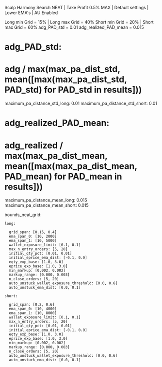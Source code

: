 Scalp Harmony Search NEAT | Take Profit 0.5% MAX | Default settings | Lower EMA's | AU Enabled

Long min Grid = 15% | Long max Grid = 40%
Short min Grid = 20% | Short max Grid = 60%
adg_PAD_std = 0.01
adg_realized_PAD_mean = 0.015

  # adg_PAD_std:
  # adg / max(max_pa_dist_std, mean([max(max_pa_dist_std, PAD_std) for PAD_std in results]))
  maximum_pa_distance_std_long: 0.01
  maximum_pa_distance_std_short: 0.01

  # adg_realized_PAD_mean:
  # adg_realized / max(max_pa_dist_mean, mean([max(max_pa_dist_mean, PAD_mean) for PAD_mean in results]))
  
  maximum_pa_distance_mean_long: 0.015
  maximum_pa_distance_mean_short: 0.015

  bounds_neat_grid:

    long:

      grid_span: [0.15, 0.4]
      ema_span_0: [10, 2000]
      ema_span_1: [10, 5000]
      wallet_exposure_limit: [0.1, 0.1]
      max_n_entry_orders: [5, 20]
      initial_qty_pct: [0.01, 0.01]
      initial_eprice_ema_dist: [-0.1, 0.0]
      eqty_exp_base: [1.0, 3.0]
      eprice_exp_base: [1.0, 3.0]
      min_markup: [0.002, 0.002]
      markup_range: [0.000, 0.003]
      n_close_orders: [5, 20]
      auto_unstuck_wallet_exposure_threshold: [0.0, 0.6]
      auto_unstuck_ema_dist: [0.0, 0.1]

    short:

      grid_span: [0.2, 0.6]
      ema_span_0: [10, 4000]
      ema_span_1: [10, 8000]
      wallet_exposure_limit: [0.1, 0.1]
      max_n_entry_orders: [5, 20]
      initial_qty_pct: [0.01, 0.01]
      initial_eprice_ema_dist: [-0.1, 0.0]
      eqty_exp_base: [1.0, 3.0]
      eprice_exp_base: [1.0, 3.0]
      min_markup: [0.002, 0.002]
      markup_range: [0.000, 0.003]
      n_close_orders: [5, 20]
      auto_unstuck_wallet_exposure_threshold: [0.0, 0.6]
      auto_unstuck_ema_dist: [0.0, 0.1]
